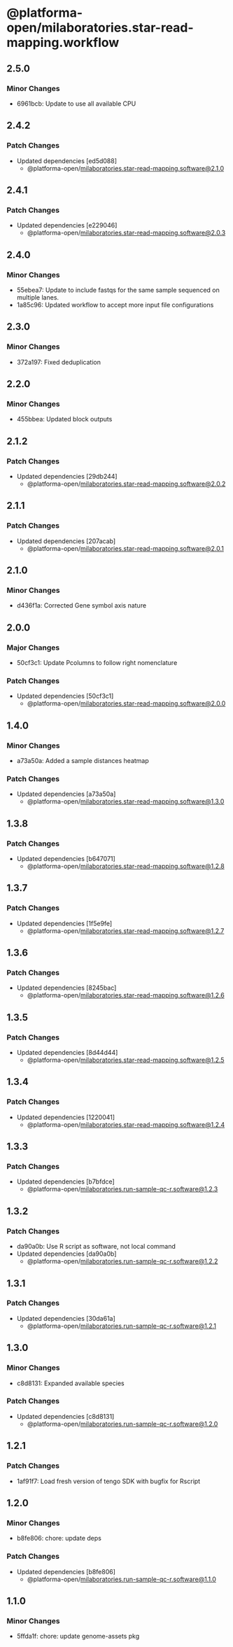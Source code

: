# @platforma-open/milaboratories.star-read-mapping.workflow

## 2.5.0

### Minor Changes

- 6961bcb: Update to use all available CPU

## 2.4.2

### Patch Changes

- Updated dependencies [ed5d088]
  - @platforma-open/milaboratories.star-read-mapping.software@2.1.0

## 2.4.1

### Patch Changes

- Updated dependencies [e229046]
  - @platforma-open/milaboratories.star-read-mapping.software@2.0.3

## 2.4.0

### Minor Changes

- 55ebea7: Update to include fastqs for the same sample sequenced on multiple lanes.
- 1a85c96: Updated workflow to accept more input file configurations

## 2.3.0

### Minor Changes

- 372a197: Fixed deduplication

## 2.2.0

### Minor Changes

- 455bbea: Updated block outputs

## 2.1.2

### Patch Changes

- Updated dependencies [29db244]
  - @platforma-open/milaboratories.star-read-mapping.software@2.0.2

## 2.1.1

### Patch Changes

- Updated dependencies [207acab]
  - @platforma-open/milaboratories.star-read-mapping.software@2.0.1

## 2.1.0

### Minor Changes

- d436f1a: Corrected Gene symbol axis nature

## 2.0.0

### Major Changes

- 50cf3c1: Update Pcolumns to follow right nomenclature

### Patch Changes

- Updated dependencies [50cf3c1]
  - @platforma-open/milaboratories.star-read-mapping.software@2.0.0

## 1.4.0

### Minor Changes

- a73a50a: Added a sample distances heatmap

### Patch Changes

- Updated dependencies [a73a50a]
  - @platforma-open/milaboratories.star-read-mapping.software@1.3.0

## 1.3.8

### Patch Changes

- Updated dependencies [b647071]
  - @platforma-open/milaboratories.star-read-mapping.software@1.2.8

## 1.3.7

### Patch Changes

- Updated dependencies [1f5e9fe]
  - @platforma-open/milaboratories.star-read-mapping.software@1.2.7

## 1.3.6

### Patch Changes

- Updated dependencies [8245bac]
  - @platforma-open/milaboratories.star-read-mapping.software@1.2.6

## 1.3.5

### Patch Changes

- Updated dependencies [8d44d44]
  - @platforma-open/milaboratories.star-read-mapping.software@1.2.5

## 1.3.4

### Patch Changes

- Updated dependencies [1220041]
  - @platforma-open/milaboratories.star-read-mapping.software@1.2.4

## 1.3.3

### Patch Changes

- Updated dependencies [b7bfdce]
  - @platforma-open/milaboratories.run-sample-qc-r.software@1.2.3

## 1.3.2

### Patch Changes

- da90a0b: Use R script as software, not local command
- Updated dependencies [da90a0b]
  - @platforma-open/milaboratories.run-sample-qc-r.software@1.2.2

## 1.3.1

### Patch Changes

- Updated dependencies [30da61a]
  - @platforma-open/milaboratories.run-sample-qc-r.software@1.2.1

## 1.3.0

### Minor Changes

- c8d8131: Expanded available species

### Patch Changes

- Updated dependencies [c8d8131]
  - @platforma-open/milaboratories.run-sample-qc-r.software@1.2.0

## 1.2.1

### Patch Changes

- 1af91f7: Load fresh version of tengo SDK with bugfix for Rscript

## 1.2.0

### Minor Changes

- b8fe806: chore: update deps

### Patch Changes

- Updated dependencies [b8fe806]
  - @platforma-open/milaboratories.run-sample-qc-r.software@1.1.0

## 1.1.0

### Minor Changes

- 5ffda1f: chore: update genome-assets pkg
